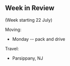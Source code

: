 ## Week in Review

(Week starting 22 July)

Moving:
* Monday -- pack and drive

Travel:
* Parsippany, NJ
